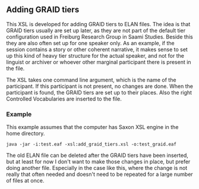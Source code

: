 ## Adding GRAID tiers

This XSL is developed for adding GRAID tiers to ELAN files. The idea is that GRAID tiers usually are set up later, as they are not part of the default tier configuration used in Freiburg Research Group in Saami Studies. Beside this they are also often set up for one speaker only. As an example, if the session contains a story or other coherent narrative, it makes sense to set up this kind of heavy tier structure for the actual speaker, and not for the linguist or archiver or whoever other marginal participant there is present in the file.

The XSL takes one command line argument, which is the name of the participant. If this participant is not present, no changes are done. When the participant is found, the GRAID tiers are set up to their places. Also the right Controlled Vocabularies are inserted to the file.

### Example

This example assumes that the computer has Saxon XSL engine in the home directory.

    java -jar -i:test.eaf -xsl:add_graid_tiers.xsl -o:test_graid.eaf

The old ELAN file can be deleted after the GRAID tiers have been inserted, but at least for now I don't want to make those changes in place, but prefer doing another file. Especially in the case like this, where the change is not really that often needed and doesn't need to be repeated for a large number of files at once.
